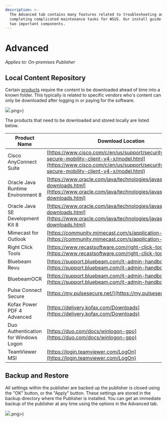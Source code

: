 ```yaml
---
description: >-
  The Advanced tab contains many features related to troubleshooting and
  completing complicated maintenance tasks for WSUS. Our install guide covers
  two important components.
---
```


# Advanced

_Applies to: On-premises Publisher_

## Local Content Repository

Certain [products](https://patchmypc.com/local-content-repository-for-licensed-applications-that-require-manual-download) require the content to be downloaded ahead of time into a known folder. This typically is related to specific vendors who's content can only be downloaded after logging in or paying for the software. &#x20;

![](/_images/image-%281232 "").png>)

The products that need to be downloaded and stored locally are listed below.

| Product Name                         | Download Location                                                                                                                                                                                    |
| ------------------------------------ | ---------------------------------------------------------------------------------------------------------------------------------------------------------------------------------------------------- |
| Cisco AnyConnect Suite               | [https://www.cisco.com/c/en/us/support/security/anyconnect-secure-mobility-client-v4-x/model.html](https://www.cisco.com/c/en/us/support/security/anyconnect-secure-mobility-client-v4-x/model.html) |
| Oracle Java Runtime Environment 8    | [https://www.oracle.com/java/technologies/javase-downloads.html](https://www.oracle.com/java/technologies/javase-downloads.html)                                                                     |
| Oracle Java SE Development Kit 8     | [https://www.oracle.com/java/technologies/javase-downloads.html](https://www.oracle.com/java/technologies/javase-downloads.html)                                                                     |
| Mimecast for Outlook                 | [https://community.mimecast.com/s/application-downloads](https://community.mimecast.com/s/application-downloads)                                                                                     |
| Right Click Tools                    | [https://www.recastsoftware.com/right-click-tools#formarea](https://www.recastsoftware.com/right-click-tools#formarea)                                                                               |
| Bluebeam Revu                        | [https://support.bluebeam.com/it-admin-handbook/](https://support.bluebeam.com/it-admin-handbook/)                                                                                                   |
| BluebeamOCR                          | [https://support.bluebeam.com/it-admin-handbook/](https://support.bluebeam.com/it-admin-handbook/)                                                                                                   |
| Pulse Connect Secure                 | [https://my.pulsesecure.net/](https://my.pulsesecure.net/)                                                                                                                                           |
| Kofax Power PDF 4 Advanced           | [https://delivery.kofax.com/Downloads](https://delivery.kofax.com/Downloads)                                                                                                                         |
| Duo Authentication for Windows Logon | [https://duo.com/docs/winlogon-gpo](https://duo.com/docs/winlogon-gpo)                                                                                                                               |
| TeamViewer MSI                       | [https://login.teamviewer.com/LogOn](https://login.teamviewer.com/LogOn)                                                                                                                             |

## Backup and Restore

All settings within the publisher are backed up the publisher is closed using the "OK" button, or the "Apply" button. These settings are stored in the backup directory where the Publisher is installed. You can get an immediate backup of the publisher at any time using the options in the Advanced tab.

![](/_images/image-%281070 "").png>)
